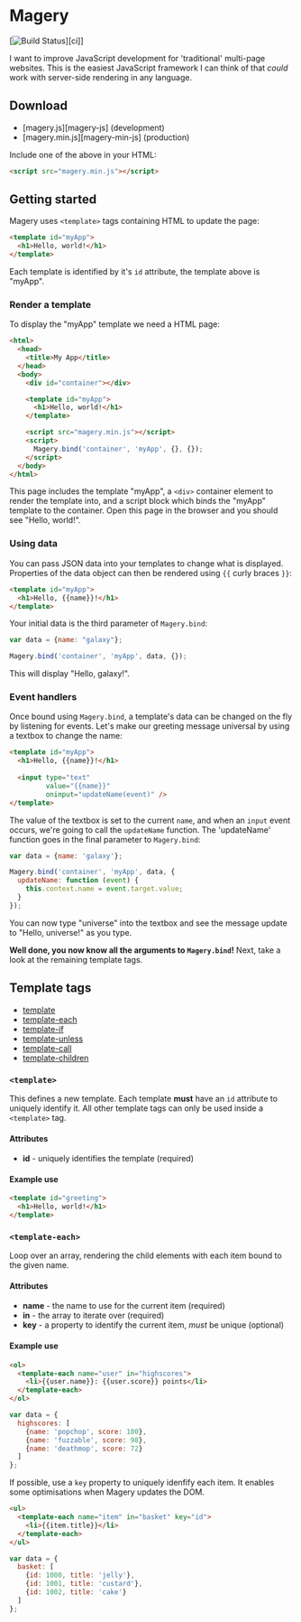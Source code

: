 # Magery

[![Build Status](https://travis-ci.org/caolan/magery.svg?branch=master)][ci]]

I want to improve JavaScript development for 'traditional' multi-page
websites. This is the easiest JavaScript framework I can think of that
_could_ work with server-side rendering in any language.

## Download

* [magery.js][magery-js] (development)
* [magery.min.js][magery-min-js] (production)

Include one of the above in your HTML:

```html
<script src="magery.min.js"></script>
```

## Getting started

Magery uses `<template>` tags containing HTML to update the page:

```html
<template id="myApp">
  <h1>Hello, world!</h1>
</template>
```

Each template is identified by it's `id` attribute, the template above is "myApp".

### Render a template

To display the "myApp" template we need a HTML page:

```html
<html>
  <head>
    <title>My App</title>
  </head>
  <body>
    <div id="container"></div>

    <template id="myApp">
      <h1>Hello, world!</h1>
    </template>

    <script src="magery.min.js"></script>
    <script>
      Magery.bind('container', 'myApp', {}, {});
    </script>
  </body>
</html>
```

This page includes the template "myApp", a `<div>` container element to
render the template into, and a script block which binds the "myApp"
template to the container. Open this page in the browser and you
should see "Hello, world!".

### Using data

You can pass JSON data into your templates to change what is
displayed. Properties of the data object can then be rendered using
`{{` curly braces `}}`:

```html
<template id="myApp">
  <h1>Hello, {{name}}!</h1>
</template>
```

Your initial data is the third parameter of `Magery.bind`:

```javascript
var data = {name: "galaxy"};

Magery.bind('container', 'myApp', data, {});
```

This will display "Hello, galaxy!".

### Event handlers

Once bound using `Magery.bind`, a template's data can be changed on
the fly by listening for events. Let's make our greeting message
universal by using a textbox to change the name:

```html
<template id="myApp">
  <h1>Hello, {{name}}!</h1>
  
  <input type="text"
         value="{{name}}"
         oninput="updateName(event)" />
</template>
```

The value of the textbox is set to the current `name`, and when an
`input` event occurs, we're going to call the `updateName` function.
The 'updateName' function goes in the final parameter to
`Magery.bind`:

```javascript
var data = {name: 'galaxy'};

Magery.bind('container', 'myApp', data, {
  updateName: function (event) {
    this.context.name = event.target.value;
  }
});
```

You can now type "universe" into the textbox and see the message
update to "Hello, universe!" as you type.

__Well done, you now know all the arguments to `Magery.bind`!__ Next,
take a look at the remaining template tags.

## Template tags

* [template](#template)
* [template-each](#template-each)
* [template-if](#template-if)
* [template-unless](#template-unless)
* [template-call](#template-call)
* [template-children](#template-children)

### `<template>`

This defines a new template. Each template **must** have an `id`
attribute to uniquely identify it. All other template tags can only be
used inside a `<template>` tag.

#### Attributes

* __id__ - uniquely identifies the template (required)

#### Example use

```html
<template id="greeting">
  <h1>Hello, world!</h1>
</template>
```

### `<template-each>`

Loop over an array, rendering the child elements with each item bound
to the given name.

#### Attributes

* __name__ - the name to use for the current item (required)
* __in__ - the array to iterate over (required)
* __key__ - a property to identify the current item, *must* be unique (optional)

#### Example use

```html
<ol>
  <template-each name="user" in="highscores">
    <li>{{user.name}}: {{user.score}} points</li>
  </template-each>
</ol>
```

```javascript
var data = {
  highscores: [
    {name: 'popchop', score: 100},
    {name: 'fuzzable', score: 98},
    {name: 'deathmop', score: 72}
  ]
};
```

If possible, use a `key` property to uniquely idenfify each item. It
enables some optimisations when Magery updates the DOM.

```html
<ul>
  <template-each name="item" in="basket" key="id">
    <li>{{item.title}}</li>
  </template-each>
</ul>
```

```javascript
var data = {
  basket: [
    {id: 1000, title: 'jelly'},
    {id: 1001, title: 'custard'},
    {id: 1002, title: 'cake'}
  ]
};
```
